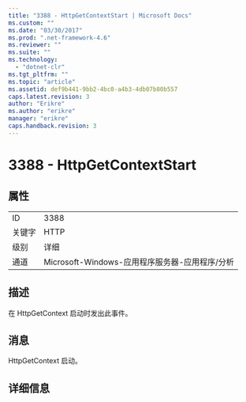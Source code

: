 ```yaml
---
title: "3388 - HttpGetContextStart | Microsoft Docs"
ms.custom: ""
ms.date: "03/30/2017"
ms.prod: ".net-framework-4.6"
ms.reviewer: ""
ms.suite: ""
ms.technology: 
  - "dotnet-clr"
ms.tgt_pltfrm: ""
ms.topic: "article"
ms.assetid: def9b441-9bb2-4bc0-a4b3-4db07b80b557
caps.latest.revision: 3
author: "Erikre"
ms.author: "erikre"
manager: "erikre"
caps.handback.revision: 3
---
```

# 3388 - HttpGetContextStart
## 属性  
  
|||  
|-|-|  
|ID|3388|  
|关键字|HTTP|  
|级别|详细|  
|通道|Microsoft\-Windows\-应用程序服务器\-应用程序\/分析|  
  
## 描述  
 在 HttpGetContext 启动时发出此事件。  
  
## 消息  
 HttpGetContext 启动。  
  
## 详细信息
